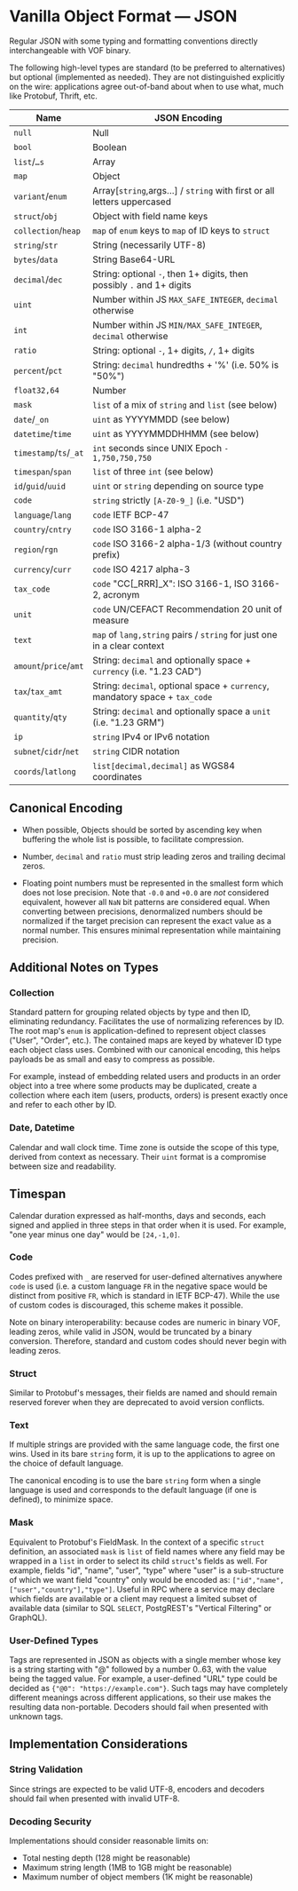 # Vanilla Object Format — JSON

Regular JSON with some typing and formatting conventions directly interchangeable with VOF binary.

The following high-level types are standard (to be preferred to alternatives) but optional (implemented as needed).  They are not distinguished explicitly on the wire: applications agree out-of-band about when to use what, much like Protobuf, Thrift, etc.

| Name                   | JSON Encoding                                                            |
| ---------------------- | ------------------------------------------------------------------------ |
| `null`                 | Null                                                                     |
| `bool`                 | Boolean                                                                  |
| `list`/`…s`            | Array                                                                    |
| `map`                  | Object                                                                   |
| `variant`/`enum`       | Array[`string`,args…] / `string` with first or all letters uppercased    |
| `struct`/`obj`         | Object with field name keys                                              |
| `collection`/`heap`    | `map` of `enum` keys to `map` of ID keys to `struct`                     |
| `string`/`str`         | String (necessarily UTF-8)                                               |
| `bytes`/`data`         | String Base64-URL                                                        |
| `decimal`/`dec`        | String: optional `-`, then 1+ digits, then possibly `.` and 1+ digits    |
| `uint`                 | Number within JS `MAX_SAFE_INTEGER`, `decimal` otherwise                 |
| `int`                  | Number within JS `MIN/MAX_SAFE_INTEGER`, `decimal` otherwise             |
| `ratio`                | String: optional `-`, 1+ digits, `/`, 1+ digits                          |
| `percent`/`pct`        | String: `decimal` hundredths + '%' (i.e. 50% is "50%")                   |
| `float32,64`           | Number                                                                   |
| `mask`                 | `list` of a mix of `string` and `list` (see below)                       |
| `date`/`_on`           | `uint` as YYYYMMDD (see below)                                           |
| `datetime`/`time`      | `uint` as YYYYMMDDHHMM (see below)                                       |
| `timestamp`/`ts`/`_at` | `int` seconds since UNIX Epoch `- 1,750,750,750`                         |
| `timespan`/`span`      | `list` of three `int` (see below)                                        |
| `id`/`guid`/`uuid`     | `uint` or `string` depending on source type                              |
| `code`                 | `string` strictly `[A-Z0-9_]` (i.e. "USD")                               |
| `language`/`lang`      | `code` IETF BCP-47                                                       |
| `country`/`cntry`      | `code` ISO 3166-1 alpha-2                                                |
| `region`/`rgn`         | `code` ISO 3166-2 alpha-1/3 (without country prefix)                     |
| `currency`/`curr`      | `code` ISO 4217 alpha-3                                                  |
| `tax_code`             | `code` "CC[_RRR]_X": ISO 3166-1, ISO 3166-2, acronym                     |
| `unit`                 | `code` UN/CEFACT Recommendation 20 unit of measure                       |
| `text`                 | `map` of `lang,string` pairs / `string` for just one in a clear context  |
| `amount`/`price`/`amt` | String: `decimal` and optionally space + `currency` (i.e. "1.23 CAD")    |
| `tax`/`tax_amt`        | String: `decimal`, optional space + `currency`, mandatory space + `tax_code` |
| `quantity`/`qty`       | String: `decimal` and optionally space a `unit` (i.e. "1.23 GRM")        |
| `ip`                   | `string` IPv4 or IPv6 notation                                           |
| `subnet`/`cidr`/`net`  | `string` CIDR notation                                                   |
| `coords`/`latlong`     | `list[decimal,decimal]` as WGS84 coordinates                             |

## Canonical Encoding

* When possible, Objects should be sorted by ascending key when buffering the whole list is possible, to facilitate compression.

* Number, `decimal` and `ratio` must strip leading zeros and trailing decimal zeros.

* Floating point numbers must be represented in the smallest form which does not lose precision.  Note that `-0.0` and `+0.0` are _not_ considered equivalent, however all `NaN` bit patterns are considered equal.  When converting between precisions, denormalized numbers should be normalized if the target precision can represent the exact value as a normal number.  This ensures minimal representation while maintaining precision.

## Additional Notes on Types

### Collection

Standard pattern for grouping related objects by type and then ID, eliminating redundancy.  Facilitates the use of normalizing references by ID.  The root map's `enum` is application-defined to represent object classes ("User", "Order", etc.).  The contained maps are keyed by whatever ID type each object class uses.  Combined with our canonical encoding, this helps payloads be as small and easy to compress as possible.

For example, instead of embedding related users and products in an order object into a tree where some products may be duplicated, create a collection where each item (users, products, orders) is present exactly once and refer to each other by ID.

### Date, Datetime

Calendar and wall clock time.  Time zone is outside the scope of this type, derived from context as necessary.  Their `uint` format is a compromise between size and readability.

## Timespan

Calendar duration expressed as half-months, days and seconds, each signed and applied in three steps in that order when it is used.  For example, "one year minus one day" would be `[24,-1,0]`.

### Code

Codes prefixed with `_` are reserved for user-defined alternatives anywhere `code` is used (i.e. a custom language `FR` in the negative space would be distinct from positive `FR`, which is standard in IETF BCP-47).  While the use of custom codes is discouraged, this scheme makes it possible.

Note on binary interoperability: because codes are numeric in binary VOF, leading zeros, while valid in JSON, would be truncated by a binary conversion.  Therefore, standard and custom codes should never begin with leading zeros.

### Struct

Similar to Protobuf's messages, their fields are named and should remain reserved forever when they are deprecated to avoid version conflicts.

### Text

If multiple strings are provided with the same language code, the first one wins.  Used in its bare `string` form, it is up to the applications to agree on the choice of default language.

The canonical encoding is to use the bare `string` form when a single language is used and corresponds to the default language (if one is defined), to minimize space.

### Mask

Equivalent to Protobuf's FieldMask.  In the context of a specific `struct` definition, an associated `mask` is `list` of field names where any field may be wrapped in a `list` in order to select its child `struct`'s fields as well.  For example, fields "id", "name", "user", "type" where "user" is a sub-structure of which we want field "country" only would be encoded as: `["id","name",["user","country"],"type"]`.  Useful in RPC where a service may declare which fields are available or a client may request a limited subset of available data (similar to SQL `SELECT`, PostgREST's "Vertical Filtering" or GraphQL).

### User-Defined Types

Tags are represented in JSON as objects with a single member whose key is a string starting with "@" followed by a number 0..63, with the value being the tagged value. For example, a user-defined "URL" type could be decided as `{"@0": "https://example.com"}`. Such tags may have completely different meanings across different applications, so their use makes the resulting data non-portable. Decoders should fail when presented with unknown tags.

## Implementation Considerations

### String Validation

Since strings are expected to be valid UTF-8, encoders and decoders should fail when presented with invalid UTF-8.

### Decoding Security

Implementations should consider reasonable limits on:

* Total nesting depth (128 might be reasonable)
* Maximum string length (1MB to 1GB might be reasonable)
* Maximum number of object members (1K might be reasonable)
